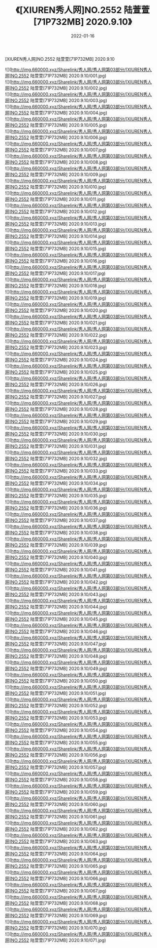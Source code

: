 ﻿---
layout: post
title:  《[XIUREN秀人网]NO.2552 陆萱萱[71P732MB] 2020.9.10》
date:   2022-01-16
img: http://img.660000.xyz/Sharelink/秀人网/秀人网第03部分/[XIUREN秀人网]NO.2552 陆萱萱[71P732MB] 2020.9.10/000.jpg
categories: [美女, 清纯, 唯美]
---

[XIUREN秀人网]NO.2552 陆萱萱[71P732MB] 2020.9.10

 ![](http://img.660000.xyz/Sharelink/秀人网/秀人网第03部分/[XIUREN秀人网]NO.2552 陆萱萱[71P732MB] 2020.9.10/001.jpg) <br>![](http://img.660000.xyz/Sharelink/秀人网/秀人网第03部分/[XIUREN秀人网]NO.2552 陆萱萱[71P732MB] 2020.9.10/002.jpg) <br>![](http://img.660000.xyz/Sharelink/秀人网/秀人网第03部分/[XIUREN秀人网]NO.2552 陆萱萱[71P732MB] 2020.9.10/003.jpg) <br>![](http://img.660000.xyz/Sharelink/秀人网/秀人网第03部分/[XIUREN秀人网]NO.2552 陆萱萱[71P732MB] 2020.9.10/004.jpg) <br>![](http://img.660000.xyz/Sharelink/秀人网/秀人网第03部分/[XIUREN秀人网]NO.2552 陆萱萱[71P732MB] 2020.9.10/005.jpg) <br>![](http://img.660000.xyz/Sharelink/秀人网/秀人网第03部分/[XIUREN秀人网]NO.2552 陆萱萱[71P732MB] 2020.9.10/006.jpg) <br>![](http://img.660000.xyz/Sharelink/秀人网/秀人网第03部分/[XIUREN秀人网]NO.2552 陆萱萱[71P732MB] 2020.9.10/007.jpg) <br>![](http://img.660000.xyz/Sharelink/秀人网/秀人网第03部分/[XIUREN秀人网]NO.2552 陆萱萱[71P732MB] 2020.9.10/008.jpg) <br>![](http://img.660000.xyz/Sharelink/秀人网/秀人网第03部分/[XIUREN秀人网]NO.2552 陆萱萱[71P732MB] 2020.9.10/009.jpg) <br>![](http://img.660000.xyz/Sharelink/秀人网/秀人网第03部分/[XIUREN秀人网]NO.2552 陆萱萱[71P732MB] 2020.9.10/010.jpg) <br>![](http://img.660000.xyz/Sharelink/秀人网/秀人网第03部分/[XIUREN秀人网]NO.2552 陆萱萱[71P732MB] 2020.9.10/011.jpg) <br>![](http://img.660000.xyz/Sharelink/秀人网/秀人网第03部分/[XIUREN秀人网]NO.2552 陆萱萱[71P732MB] 2020.9.10/012.jpg) <br>![](http://img.660000.xyz/Sharelink/秀人网/秀人网第03部分/[XIUREN秀人网]NO.2552 陆萱萱[71P732MB] 2020.9.10/013.jpg) <br>![](http://img.660000.xyz/Sharelink/秀人网/秀人网第03部分/[XIUREN秀人网]NO.2552 陆萱萱[71P732MB] 2020.9.10/014.jpg) <br>![](http://img.660000.xyz/Sharelink/秀人网/秀人网第03部分/[XIUREN秀人网]NO.2552 陆萱萱[71P732MB] 2020.9.10/015.jpg) <br>![](http://img.660000.xyz/Sharelink/秀人网/秀人网第03部分/[XIUREN秀人网]NO.2552 陆萱萱[71P732MB] 2020.9.10/016.jpg) <br>![](http://img.660000.xyz/Sharelink/秀人网/秀人网第03部分/[XIUREN秀人网]NO.2552 陆萱萱[71P732MB] 2020.9.10/017.jpg) <br>![](http://img.660000.xyz/Sharelink/秀人网/秀人网第03部分/[XIUREN秀人网]NO.2552 陆萱萱[71P732MB] 2020.9.10/018.jpg) <br>![](http://img.660000.xyz/Sharelink/秀人网/秀人网第03部分/[XIUREN秀人网]NO.2552 陆萱萱[71P732MB] 2020.9.10/019.jpg) <br>![](http://img.660000.xyz/Sharelink/秀人网/秀人网第03部分/[XIUREN秀人网]NO.2552 陆萱萱[71P732MB] 2020.9.10/020.jpg) <br>![](http://img.660000.xyz/Sharelink/秀人网/秀人网第03部分/[XIUREN秀人网]NO.2552 陆萱萱[71P732MB] 2020.9.10/021.jpg) <br>![](http://img.660000.xyz/Sharelink/秀人网/秀人网第03部分/[XIUREN秀人网]NO.2552 陆萱萱[71P732MB] 2020.9.10/022.jpg) <br>![](http://img.660000.xyz/Sharelink/秀人网/秀人网第03部分/[XIUREN秀人网]NO.2552 陆萱萱[71P732MB] 2020.9.10/023.jpg) <br>![](http://img.660000.xyz/Sharelink/秀人网/秀人网第03部分/[XIUREN秀人网]NO.2552 陆萱萱[71P732MB] 2020.9.10/024.jpg) <br>![](http://img.660000.xyz/Sharelink/秀人网/秀人网第03部分/[XIUREN秀人网]NO.2552 陆萱萱[71P732MB] 2020.9.10/025.jpg) <br>![](http://img.660000.xyz/Sharelink/秀人网/秀人网第03部分/[XIUREN秀人网]NO.2552 陆萱萱[71P732MB] 2020.9.10/026.jpg) <br>![](http://img.660000.xyz/Sharelink/秀人网/秀人网第03部分/[XIUREN秀人网]NO.2552 陆萱萱[71P732MB] 2020.9.10/027.jpg) <br>![](http://img.660000.xyz/Sharelink/秀人网/秀人网第03部分/[XIUREN秀人网]NO.2552 陆萱萱[71P732MB] 2020.9.10/028.jpg) <br>![](http://img.660000.xyz/Sharelink/秀人网/秀人网第03部分/[XIUREN秀人网]NO.2552 陆萱萱[71P732MB] 2020.9.10/029.jpg) <br>![](http://img.660000.xyz/Sharelink/秀人网/秀人网第03部分/[XIUREN秀人网]NO.2552 陆萱萱[71P732MB] 2020.9.10/030.jpg) <br>![](http://img.660000.xyz/Sharelink/秀人网/秀人网第03部分/[XIUREN秀人网]NO.2552 陆萱萱[71P732MB] 2020.9.10/031.jpg) <br>![](http://img.660000.xyz/Sharelink/秀人网/秀人网第03部分/[XIUREN秀人网]NO.2552 陆萱萱[71P732MB] 2020.9.10/032.jpg) <br>![](http://img.660000.xyz/Sharelink/秀人网/秀人网第03部分/[XIUREN秀人网]NO.2552 陆萱萱[71P732MB] 2020.9.10/033.jpg) <br>![](http://img.660000.xyz/Sharelink/秀人网/秀人网第03部分/[XIUREN秀人网]NO.2552 陆萱萱[71P732MB] 2020.9.10/034.jpg) <br>![](http://img.660000.xyz/Sharelink/秀人网/秀人网第03部分/[XIUREN秀人网]NO.2552 陆萱萱[71P732MB] 2020.9.10/035.jpg) <br>![](http://img.660000.xyz/Sharelink/秀人网/秀人网第03部分/[XIUREN秀人网]NO.2552 陆萱萱[71P732MB] 2020.9.10/036.jpg) <br>![](http://img.660000.xyz/Sharelink/秀人网/秀人网第03部分/[XIUREN秀人网]NO.2552 陆萱萱[71P732MB] 2020.9.10/037.jpg) <br>![](http://img.660000.xyz/Sharelink/秀人网/秀人网第03部分/[XIUREN秀人网]NO.2552 陆萱萱[71P732MB] 2020.9.10/038.jpg) <br>![](http://img.660000.xyz/Sharelink/秀人网/秀人网第03部分/[XIUREN秀人网]NO.2552 陆萱萱[71P732MB] 2020.9.10/039.jpg) <br>![](http://img.660000.xyz/Sharelink/秀人网/秀人网第03部分/[XIUREN秀人网]NO.2552 陆萱萱[71P732MB] 2020.9.10/040.jpg) <br>![](http://img.660000.xyz/Sharelink/秀人网/秀人网第03部分/[XIUREN秀人网]NO.2552 陆萱萱[71P732MB] 2020.9.10/041.jpg) <br>![](http://img.660000.xyz/Sharelink/秀人网/秀人网第03部分/[XIUREN秀人网]NO.2552 陆萱萱[71P732MB] 2020.9.10/042.jpg) <br>![](http://img.660000.xyz/Sharelink/秀人网/秀人网第03部分/[XIUREN秀人网]NO.2552 陆萱萱[71P732MB] 2020.9.10/043.jpg) <br>![](http://img.660000.xyz/Sharelink/秀人网/秀人网第03部分/[XIUREN秀人网]NO.2552 陆萱萱[71P732MB] 2020.9.10/044.jpg) <br>![](http://img.660000.xyz/Sharelink/秀人网/秀人网第03部分/[XIUREN秀人网]NO.2552 陆萱萱[71P732MB] 2020.9.10/045.jpg) <br>![](http://img.660000.xyz/Sharelink/秀人网/秀人网第03部分/[XIUREN秀人网]NO.2552 陆萱萱[71P732MB] 2020.9.10/046.jpg) <br>![](http://img.660000.xyz/Sharelink/秀人网/秀人网第03部分/[XIUREN秀人网]NO.2552 陆萱萱[71P732MB] 2020.9.10/047.jpg) <br>![](http://img.660000.xyz/Sharelink/秀人网/秀人网第03部分/[XIUREN秀人网]NO.2552 陆萱萱[71P732MB] 2020.9.10/048.jpg) <br>![](http://img.660000.xyz/Sharelink/秀人网/秀人网第03部分/[XIUREN秀人网]NO.2552 陆萱萱[71P732MB] 2020.9.10/049.jpg) <br>![](http://img.660000.xyz/Sharelink/秀人网/秀人网第03部分/[XIUREN秀人网]NO.2552 陆萱萱[71P732MB] 2020.9.10/050.jpg) <br>![](http://img.660000.xyz/Sharelink/秀人网/秀人网第03部分/[XIUREN秀人网]NO.2552 陆萱萱[71P732MB] 2020.9.10/051.jpg) <br>![](http://img.660000.xyz/Sharelink/秀人网/秀人网第03部分/[XIUREN秀人网]NO.2552 陆萱萱[71P732MB] 2020.9.10/052.jpg) <br>![](http://img.660000.xyz/Sharelink/秀人网/秀人网第03部分/[XIUREN秀人网]NO.2552 陆萱萱[71P732MB] 2020.9.10/053.jpg) <br>![](http://img.660000.xyz/Sharelink/秀人网/秀人网第03部分/[XIUREN秀人网]NO.2552 陆萱萱[71P732MB] 2020.9.10/054.jpg) <br>![](http://img.660000.xyz/Sharelink/秀人网/秀人网第03部分/[XIUREN秀人网]NO.2552 陆萱萱[71P732MB] 2020.9.10/055.jpg) <br>![](http://img.660000.xyz/Sharelink/秀人网/秀人网第03部分/[XIUREN秀人网]NO.2552 陆萱萱[71P732MB] 2020.9.10/056.jpg) <br>![](http://img.660000.xyz/Sharelink/秀人网/秀人网第03部分/[XIUREN秀人网]NO.2552 陆萱萱[71P732MB] 2020.9.10/057.jpg) <br>![](http://img.660000.xyz/Sharelink/秀人网/秀人网第03部分/[XIUREN秀人网]NO.2552 陆萱萱[71P732MB] 2020.9.10/058.jpg) <br>![](http://img.660000.xyz/Sharelink/秀人网/秀人网第03部分/[XIUREN秀人网]NO.2552 陆萱萱[71P732MB] 2020.9.10/059.jpg) <br>![](http://img.660000.xyz/Sharelink/秀人网/秀人网第03部分/[XIUREN秀人网]NO.2552 陆萱萱[71P732MB] 2020.9.10/060.jpg) <br>![](http://img.660000.xyz/Sharelink/秀人网/秀人网第03部分/[XIUREN秀人网]NO.2552 陆萱萱[71P732MB] 2020.9.10/061.jpg) <br>![](http://img.660000.xyz/Sharelink/秀人网/秀人网第03部分/[XIUREN秀人网]NO.2552 陆萱萱[71P732MB] 2020.9.10/062.jpg) <br>![](http://img.660000.xyz/Sharelink/秀人网/秀人网第03部分/[XIUREN秀人网]NO.2552 陆萱萱[71P732MB] 2020.9.10/063.jpg) <br>![](http://img.660000.xyz/Sharelink/秀人网/秀人网第03部分/[XIUREN秀人网]NO.2552 陆萱萱[71P732MB] 2020.9.10/064.jpg) <br>![](http://img.660000.xyz/Sharelink/秀人网/秀人网第03部分/[XIUREN秀人网]NO.2552 陆萱萱[71P732MB] 2020.9.10/065.jpg) <br>![](http://img.660000.xyz/Sharelink/秀人网/秀人网第03部分/[XIUREN秀人网]NO.2552 陆萱萱[71P732MB] 2020.9.10/066.jpg) <br>![](http://img.660000.xyz/Sharelink/秀人网/秀人网第03部分/[XIUREN秀人网]NO.2552 陆萱萱[71P732MB] 2020.9.10/067.jpg) <br>![](http://img.660000.xyz/Sharelink/秀人网/秀人网第03部分/[XIUREN秀人网]NO.2552 陆萱萱[71P732MB] 2020.9.10/068.jpg) <br>![](http://img.660000.xyz/Sharelink/秀人网/秀人网第03部分/[XIUREN秀人网]NO.2552 陆萱萱[71P732MB] 2020.9.10/069.jpg) <br>![](http://img.660000.xyz/Sharelink/秀人网/秀人网第03部分/[XIUREN秀人网]NO.2552 陆萱萱[71P732MB] 2020.9.10/070.jpg) <br>![](http://img.660000.xyz/Sharelink/秀人网/秀人网第03部分/[XIUREN秀人网]NO.2552 陆萱萱[71P732MB] 2020.9.10/071.jpg) <br>